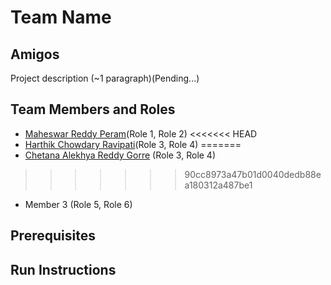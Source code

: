 # Team Name

## Amigos

Project description (~1 paragraph)(Pending...)

## Team Members and Roles

* [Maheswar Reddy Peram](https://github.com/maheswarreddy01/CIS641-HW2-Peram/)(Role 1, Role 2)
<<<<<<< HEAD
* [Harthik Chowdary Ravipati](https://github.com/harthik27/CIS641-HW2-Ravipati)(Role 3, Role 4)
=======
* [Chetana Alekhya Reddy Gorre](https://github.com/ChetanaAlekhya/CIS641-HW2-Gorre) (Role 3, Role 4)
>>>>>>> 90cc8973a47b01d0040dedb88ea180312a487be1
* Member 3 (Role 5, Role 6)

## Prerequisites

## Run Instructions
